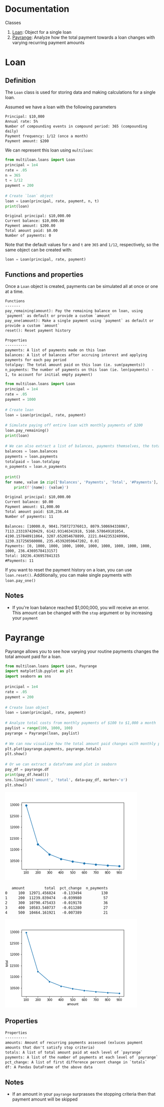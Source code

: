 # Documentation

Classes
1. [Loan](#Loan): Object for a single loan
2. [Payrange](#Payrange): Analyze how the total payment towards a loan changes with varying recurring payment amounts

# Loan

## Definition
The `Loan` class is used for storing data and making calculations for a single loan.

Assumed we have a loan with the following parameters

    Principal: $10,000
    Annual rate: 5%
    Number of compounding events in compound period: 365 (compounding daily)
    Payment frequency: 1/12 (once a month)
    Payment amount: $200

We can represent this loan using `multiloan`:
```python
from multiloan.loans import Loan
principal = 1e4
rate = .05
n = 365
t = 1/12
payment = 200

# Create `loan` object
loan = Loan(principal, rate, payment, n, t)
print(loan)
```
    Original principal: $10,000.00
    Current balance: $10,000.00
    Payment amount: $200.00
    Total amount paid: $0.00
    Number of payments: 0
    
Note that the default values for `n` and `t` are `365` and `1/12`, respectively, so the same object can be created with:

```python
loan = Loan(principal, rate, payment)
```    

## Functions and properties
Once a `Loan` object is created, payments can be simulated all at once or one at a time.

    Functions
    -------
    pay_remaining(amount): Pay the remaining balance on loan, using `payment` as default or provide a custom `amount`
    pay_one(amount): Make a single payment using `payment` as default or provide a custom `amount`
    reset(): Reset payment history

    Properties
    ----------
    payments: A list of payments made on this loan
    balances: A list of balances after accruing interest and applying payments for each pay period
    totalpay: The total amount paid on this loan (ie. sum(payments))
    n_payments: The number of payments on this loan (ie. len(payments) - 1, to account for initial empty payment)

```python
from multiloan.loans import Loan
principal = 1e4
rate = .05
payment = 1000

# Create loan
loan = Loan(principal, rate, payment)

# Simulate paying off entire loan with monthly payments of $200
loan.pay_remaining()
print(loan)

# We can also extract a list of balances, payments themselves, the total amount paid, and the number of payments
balances = loan.balances
payments = loan.payments
totalpaid = loan.totalpay
n_payments = loan.n_payments

print()
for name, value in zip(['Balances', 'Payments', 'Total', '#Payments'], [balances, payments, totalpaid, n_payments]):
    print(f'{name}: {value}')
```
    Original principal: $10,000.00
    Current balance: $0.00
    Payment amount: $1,000.00
    Total amount paid: $10,236.44
    Number of payments: 11
    
    Balances: [10000.0, 9041.750727376013, 8079.500694338067, 7113.233197420429, 6142.93146341918, 5168.578649101054, 4190.157840911064, 3207.652054678899, 2221.0442353240996, 1230.317256560008, 235.45392059647202, 0.0]
    Payments: [0, 1000, 1000, 1000, 1000, 1000, 1000, 1000, 1000, 1000, 1000, 236.4369578413157]
    Total: 10236.436957841315
    #Payments: 11
    
If you want to reset the payment history on a loan, you can use `loan.reset()`. Additionally, you can make single payments with `loan.pay_one()`

## Notes
- If you're loan balance reached $1,000,000, you will receive an error. This amount can be changed with the `stop` argument or by increasing your `payment`

# Payrange
Payrange allows you to see how varying your routine payments changes the total amount paid for a loan. 

```python
from multiloan.loans import Loan, Payrange
import matplotlib.pyplot as plt
import seaborn as sns

principal = 1e4
rate = .05
payment = 200

# Create loan object
loan = Loan(principal, rate, payment)

# Analyze total costs from monthly payments of $100 to $1,000 a month
paylist = range(100, 1000, 100)
payrange = Payrange(loan, paylist)

# We can now visualize how the total amount paid changes with monthly payment amounts
plt.plot(payrange.payments, payrange.totals)
plt.show()

# Or we can extract a dataframe and plot in seaborn
pay_df = payrange.df
print(pay_df.head())
sns.lineplot('amount', 'total', data=pay_df, marker='o')
plt.show()
```
![payrange matplotlib](figures/payrange_mpl.png)

       amount         total  pct_change  n_payments
    0     100  12971.456824   -0.133494         130
    1     200  11239.839474   -0.039980          57
    2     300  10790.475433   -0.019178          36
    3     400  10583.540737   -0.011280          27
    4     500  10464.161921   -0.007389          21
![payrange seaborn](figures/payrange_sns.png)

## Properties

    Properties
    ----------
    amounts: Amount of recurring payments assessed (exluces payment amounts that don't satisfy stop criteria)
    totals: A list of total amount paid at each level of `payrange`
    payments: A list of the number of payments at each level of `payrange`
    pct_change: A list of first difference percent change in `totals`
    df: A Pandas DataFrame of the above data

## Notes
- If an amount in your `payrange` surprasses the stopping criteria then that payment amount will be skipped